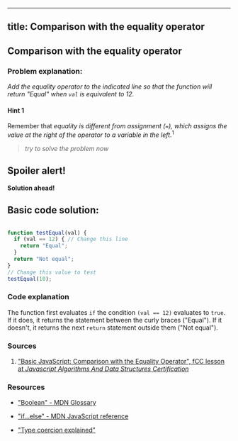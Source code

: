 
---
title: Comparison with the equality operator
---
## Comparison with the equality operator


### Problem explanation:
_Add the equality operator to the indicated line so that the function will return "Equal" when `val` is equivalent to 12._

#### Hint 1
Remember that _equality is different from assignment (`=`), which assigns the value at the right of the operator to a variable in the left._<sup>1</sup>
> _try to solve the problem now_


## Spoiler alert!

**Solution ahead!**

## Basic code solution:

```javascript

function testEqual(val) {
  if (val == 12) { // Change this line
    return "Equal";
  }
  return "Not equal";
}
// Change this value to test
testEqual(10);

```

### Code explanation
The function first evaluates `if` the condition `(val == 12)` evaluates to `true`. If it does, it returns the statement between the curly braces ("Equal"). If it doesn't, it returns the next `return` statement outside them ("Not equal"). 

### Sources
1. ["Basic JavaScript: Comparison with the Equality Operator", fCC lesson at *Javascript Algorithms And Data Structures Certification*](https://learn.freecodecamp.org/javascript-algorithms-and-data-structures/basic-javascript/comparison-with-the-equality-operator)

### Resources
- ["Boolean" - MDN Glossary](https://developer.mozilla.org/en-US/docs/Glossary/Boolean)

- ["if...else" - MDN JavaScript reference](https://developer.mozilla.org/en-US/docs/Web/JavaScript/Reference/Statements/if...else)

- ["Type coercion explained" ](https://medium.freecodecamp.org/js-type-coercion-explained-27ba3d9a2839)
<!--stackedit_data:
eyJoaXN0b3J5IjpbMjA0NDI2NDMyNSwtNTEwNzk5NDkyXX0=
-->